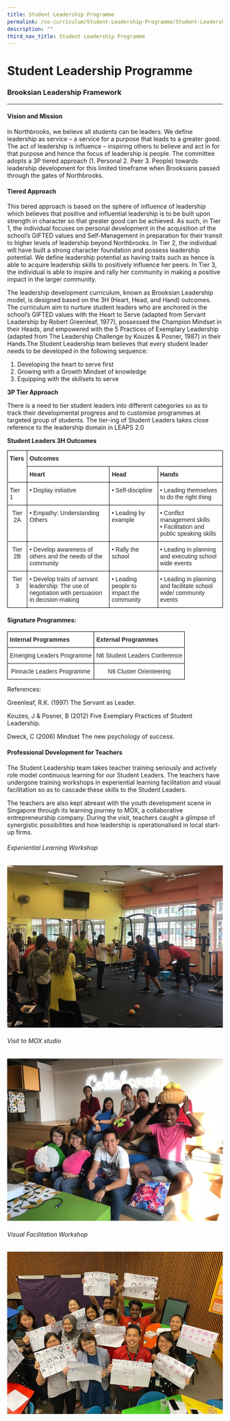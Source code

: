 ```yaml
---
title: Student Leadership Programme
permalink: /co-curriculum/Student-Leadership-Programme/Student-Leadership-Programme/
description: ""
third_nav_title: Student Leadership Programme
---
```


Student Leadership Programme
============================

### Brooksian Leadership Framework


--------------------------------

#### Vision and Mission

In Northbrooks, we believe all students can be leaders. We define leadership as service – a service for a purpose that leads to a greater good. The act of leadership is influence – inspiring others to believe and act in for that purpose and hence the focus of leadership is people. The committee adopts a 3P tiered approach (1. Personal 2. Peer 3. People) towards leadership development for this limited timeframe when Brooksians passed through the gates of Northbrooks. 

#### Tiered Approach

This tiered approach is based on the sphere of influence of leadership which believes that positive and influential leadership is to be built upon strength in character so that greater good can be achieved. As such, in Tier 1, the individual focuses on personal development in the acquisition of the school’s GIFTED values and Self-Management in preparation for their transit to higher levels of leadership beyond Northbrooks. In Tier 2, the individual will have built a strong character foundation and possess leadership potential. We define leadership potential as having traits such as hence is able to acquire leadership skills to positively influence her peers. In Tier 3, the individual is able to inspire and rally her community in making a positive impact in the larger community.

The leadership development curriculum, known as Brooksian Leadership model, is designed based on the 3H (Heart, Head, and Hand) outcomes. The curriculum aim to nurture student leaders who are anchored in the school’s GIFTED values with the Heart to Serve (adapted from Servant Leadership by Robert Greenleaf, 1977), possessed the Champion Mindset in their Heads, and empowered with the 5 Practices of Exemplary Leadership (adapted from The Leadership Challenge by Kouzes & Posner, 1987) in their Hands.The Student Leadership team believes that every student leader needs to be developed in the following sequence:

1.  Developing the heart to serve first
2.  Growing with a Growth Mindset of knowledge
3.  Equipping with the skillsets to serve

**3P Tier Approach**

There is a need to tier student leaders into different categories so as to track their developmental progress and to customise programmes at targeted group of students. The tier-ing of Student Leaders takes close reference to the leadership domain in LEAPS 2.0

  

**Student Leaders 3H Outcomes**

<style type="text/css">
.tg  {border-collapse:collapse;border-spacing:0;}
.tg td{border-color:black;border-style:solid;border-width:1px;font-family:Arial, sans-serif;font-size:14px;
  overflow:hidden;padding:10px 5px;word-break:normal;}
.tg th{border-color:black;border-style:solid;border-width:1px;font-family:Arial, sans-serif;font-size:14px;
  font-weight:normal;overflow:hidden;padding:10px 5px;word-break:normal;}
.tg .tg-l2bf{background-color:#FFF;color:#222;font-weight:bold;text-align:left;vertical-align:top}
.tg .tg-tsok{background-color:#FFF;color:#222;text-align:left;vertical-align:top}
.tg .tg-lygy{background-color:#FFF;color:#222;text-align:center;vertical-align:top}
</style>
<table class="tg">
<thead>
  <tr>
    <th class="tg-l2bf" rowspan="2">Tiers<br> </th>
    <th class="tg-l2bf" colspan="3">Outcomes</th>
  </tr>
  <tr>
    <th class="tg-l2bf">Heart</th>
    <th class="tg-l2bf">Head</th>
    <th class="tg-l2bf">Hands</th>
  </tr>
</thead>
<tbody>
  <tr>
    <td class="tg-tsok">Tier 1<br> </td>
    <td class="tg-tsok">• Display initiative</td>
    <td class="tg-tsok">• Self-discipline</td>
    <td class="tg-tsok">• Leading themselves to do the right thing</td>
  </tr>
  <tr>
    <td class="tg-lygy">Tier 2A</td>
    <td class="tg-tsok">• Empathy: Understanding Others</td>
    <td class="tg-tsok">• Leading by example</td>
    <td class="tg-tsok">• Conflict management skills<br>• Facilitation and public speaking skills</td>
  </tr>
  <tr>
    <td class="tg-lygy">Tier 2B</td>
    <td class="tg-tsok">• Develop awareness of others and the needs of the community</td>
    <td class="tg-tsok">• Rally the school</td>
    <td class="tg-tsok">• Leading in planning and executing school wide events</td>
  </tr>
  <tr>
    <td class="tg-lygy">Tier 3<br> </td>
    <td class="tg-tsok">• Develop traits of servant leadership: The use of negotiation with persuasion in decision-making</td>
    <td class="tg-tsok">• Leading people to impact the community<span style="background-color:transparent"> </span></td>
    <td class="tg-tsok">• Leading  in planning and facilitate school wide/ community events</td>
  </tr>
</tbody>
</table>


#### **Signature Programmes:**
<style type="text/css">
.tg  {border-collapse:collapse;border-spacing:0;}
.tg td{border-color:black;border-style:solid;border-width:1px;font-family:Arial, sans-serif;font-size:14px;
  overflow:hidden;padding:10px 5px;word-break:normal;}
.tg th{border-color:black;border-style:solid;border-width:1px;font-family:Arial, sans-serif;font-size:14px;
  font-weight:normal;overflow:hidden;padding:10px 5px;word-break:normal;}
.tg .tg-l2bf{background-color:#FFF;color:#222;font-weight:bold;text-align:left;vertical-align:top}
.tg .tg-lygy{background-color:#FFF;color:#222;text-align:center;vertical-align:top}
</style>
<table class="tg">
<thead>
  <tr>
    <th class="tg-l2bf">Internal Programmes</th>
    <th class="tg-l2bf">External Programmes</th>
  </tr>
</thead>
<tbody>
  <tr>
    <td class="tg-lygy">Emerging Leaders Programme</td>
    <td class="tg-lygy">N6 Student Leaders Conference</td>
  </tr>
  <tr>
    <td class="tg-lygy">Pinnacle Leaders Programme</td>
    <td class="tg-lygy">N6 Cluster Orienteering</td>
  </tr>
</tbody>
</table>

References:

Greenleaf, R.K. (1997) The Servant as Leader.

Kouzes, J & Posner, B (2012) Five Exemplary Practices of Student Leadership.

Dweck, C (2006) Mindset The new psychology of success.

#### Professional Development for Teachers

The Student Leadership team takes teacher training seriously and actively role model continuous learning for our Student Leaders. The teachers have undergone training workshops in experiential learning facilitation and visual facilitation so as to cascade these skills to the Student Leaders. 

  

The teachers are also kept abreast with the youth development scene in Singapore through its learning journey to MOX, a collaborative entrepreneurship company. During the visit, teachers caught a glimpse of synergistic possibilities and how leadership is operationalised in local start-up firms.




###### Experiential Learning Workshop
![](/images/slp1.jpeg)





###### Visit to MOX studio
![](/images/slp2.jpeg)



###### Visual Facilitation Workshop
![](/images/slp3.jpeg)
